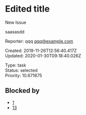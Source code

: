 # Edited title

New Issue

saasasdd

Reporter: qqq <qqq@example.com>  

Created: 2019-11-26T12:56:40.417Z  
Updated: 2020-01-30T09:18:40.026Z

Type: task  
Status: selected  
Priority: 10.671875

## Blocked by
- [1](1.md)
- [13](13.md)

